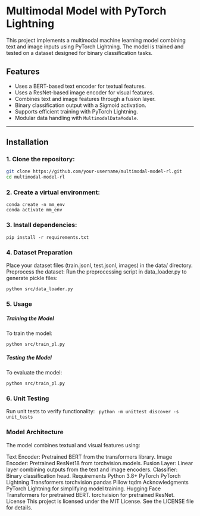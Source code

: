 
# Multimodal Model with PyTorch Lightning

This project implements a multimodal machine learning model combining text and image inputs using PyTorch Lightning. The model is trained and tested on a dataset designed for binary classification tasks.

## Features
- Uses a BERT-based text encoder for textual features.
- Uses a ResNet-based image encoder for visual features.
- Combines text and image features through a fusion layer.
- Binary classification output with a Sigmoid activation.
- Supports efficient training with PyTorch Lightning.
- Modular data handling with `MultimodalDataModule`.

---

## Installation

### 1. Clone the repository:
   ```bash
   git clone https://github.com/your-username/multimodal-model-rl.git
   cd multimodal-model-rl
   ```

### 2. Create a virtual environment:
    conda create -n mm_env
    conda activate mm_env
### 3. Install dependencies:
    pip install -r requirements.txt
### 4. Dataset Preparation
Place your dataset files (train.jsonl, test.jsonl, images) in the data/ directory.
Preprocess the dataset: Run the preprocessing script in data_loader.py to generate pickle files:
``` 
python src/data_loader.py
```
### 5. Usage
##### Training the Model
To train the model:
``` 
python src/train_pl.py
```
##### Testing the Model
To evaluate the model:
```
python src/train_pl.py
```

### 6. Unit Testing
Run unit tests to verify functionality:
``` python -m unittest discover -s unit_tests```
### Model Architecture
The model combines textual and visual features using:

Text Encoder: Pretrained BERT from the transformers library.
Image Encoder: Pretrained ResNet18 from torchvision.models.
Fusion Layer: Linear layer combining outputs from the text and image encoders.
Classifier: Binary classification head.
Requirements
Python 3.8+
PyTorch
PyTorch Lightning
Transformers
torchvision
pandas
Pillow
tqdm
Acknowledgments
PyTorch Lightning for simplifying model training.
Hugging Face Transformers for pretrained BERT.
torchvision for pretrained ResNet.
License
This project is licensed under the MIT License. See the LICENSE file for details.
